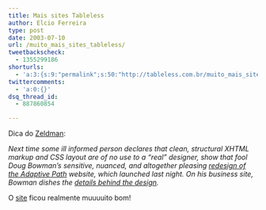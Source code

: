 ```yaml
---
title: Mais sites Tableless
author: Elcio Ferreira
type: post
date: 2003-07-10
url: /muito_mais_sites_tableless/
tweetbackscheck:
  - 1355299186
shorturls:
  - 'a:3:{s:9:"permalink";s:50:"http://tableless.com.br/muito_mais_sites_tableless";s:7:"tinyurl";s:26:"http://tinyurl.com/3mj5jds";s:4:"isgd";s:19:"http://is.gd/psY9bu";}'
twittercomments:
  - 'a:0:{}'
dsq_thread_id:
  - 887860854

---
```

Dica do [Zeldman][1]:
              
_Next time some ill informed person declares that clean, structural XHTML markup and CSS layout are of no use to a &#8220;real&#8221; designer, show that fool Doug Bowman&#8217;s sensitive, nuanced, and altogether pleasing [redesign of the Adaptive Path][2] website, which launched last night. On his business site, Bowman dishes the [details behind the design][3]._
              
O [site][2] ficou realmente muuuuito bom!

 [1]: http://www.zeldman.com/
 [2]: http://www.adaptivepath.com/
 [3]: http://www.stopdesign.com/log/2003/07/09/the_new_path.html